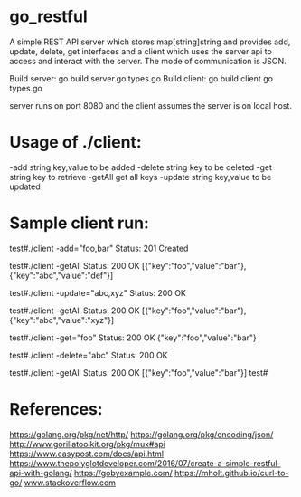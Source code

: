 # go_restful

A simple REST API server which stores map[string]string and provides add, update, delete, get interfaces and a client which uses the server api to access and interact with the server. The mode of communication is JSON.

Build server: go build server.go types.go
Build client: go build client.go types.go

server runs on port 8080 and the client assumes the server is on local host. 

# Usage of ./client:
  -add string
        key,value to be added
  -delete string
        key to be deleted
  -get string
        key to retrieve
  -getAll
        get all keys
  -update string
        key,value to be updated

# Sample client run:

test#./client -add="foo,bar"
Status: 201 Created

test#./client -getAll
Status: 200 OK
[{"key":"foo","value":"bar"},{"key":"abc","value":"def"}]

test#./client -update="abc,xyz"
Status: 200 OK

test#./client -getAll
Status: 200 OK
[{"key":"foo","value":"bar"},{"key":"abc","value":"xyz"}]

test#./client -get="foo"
Status: 200 OK
{"key":"foo","value":"bar"}

test#./client -delete="abc"
Status: 200 OK

test#./client -getAll
Status: 200 OK
[{"key":"foo","value":"bar"}]
test#

# References:

https://golang.org/pkg/net/http/
https://golang.org/pkg/encoding/json/
http://www.gorillatoolkit.org/pkg/mux#api
https://www.easypost.com/docs/api.html
https://www.thepolyglotdeveloper.com/2016/07/create-a-simple-restful-api-with-golang/
https://gobyexample.com/
https://mholt.github.io/curl-to-go/
www.stackoverflow.com
